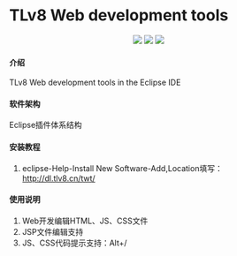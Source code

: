 # TLv8 Web development tools

<p align="center">  
  <a href="#"><img src='https://img.shields.io/badge/jdk-11+-redviolet.svg'/></a>
  <a href='LICENSE'><img src='https://img.shields.io/badge/License-EPL2.0-blue.svg'></img></a>
  <a href='../../releases'><img src='https://img.shields.io/badge/eclipse-version-4.30+-blueviolet.svg'></a>
</p>

#### 介绍
TLv8 Web development tools in the Eclipse IDE

#### 软件架构
Eclipse插件体系结构


#### 安装教程

1.  eclipse-Help-Install New Software-Add,Location填写：http://dl.tlv8.cn/twt/


#### 使用说明

1.  Web开发编辑HTML、JS、CSS文件
2.  JSP文件编辑支持
3.  JS、CSS代码提示支持：Alt+/

